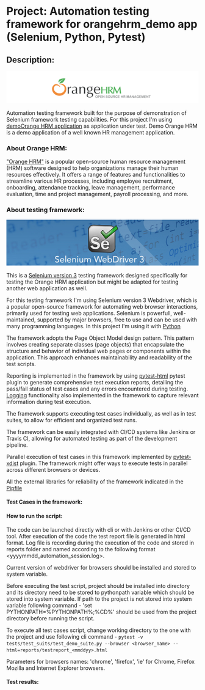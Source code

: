# Project: Automation testing framework for orangehrm_demo app (Selenium, Python, Pytest)

## Description:
![img.png](orange_hrm.png)

Automation testing framework built for the purpose of demonstration of Selenium framework testing capabilities. For this project I'm using [demoOrange HRM application](https://opensource-demo.orangehrmlive.com/) as application under test. 
Demo Orange HRM is a demo application of a well known HR management application.

### About Orange HRM:
["Orange HRM"](https://www.orangehrm.com/) is a popular open-source human resource management (HRM) software designed to help organizations manage their human resources effectively. It offers a range of features and functionalities to streamline various HR processes, including employee recruitment, onboarding, attendance tracking, leave management, performance evaluation, time and project management, payroll processing, and more.

### About testing framework:
![img.png](selenium.png)

This is a [Selenium version 3](https://www.selenium.dev/documentation/legacy/selenium_3/) testing framework designed specifically for testing the Orange HRM application but might be adapted for testing another web application as well.

For this testing framework I'm using Selenium version 3 Webdriver, which is a popular open-source framework for automating web browser interactions, primarily used for testing web applications. Selenium is powerfull, well-maintained, supported by major browsers, free to use and can be used with many programming languages. In this project I'm using it with [Python](https://www.python.org/) 

The framework adopts the Page Object Model design pattern. This pattern involves creating separate classes (page objects) that encapsulate the structure and behavior of individual web pages or components within the application. This approach enhances maintainability and readability of the test scripts.

Reporting is implemented in the framework by using [pytest-html](https://pypi.org/project/pytest-html/) pytest plugin to generate comprehensive test execution reports, detailing the pass/fail status of test cases and any errors encountered during testing. [Logging](https://docs.python.org/3/library/logging.html) functionality also implemented in the framework to capture relevant information during test execution.

The framework supports executing test cases individually, as well as in test suites, to allow for efficient and organized test runs.

The framework can be easily integrated with CI/CD systems like Jenkins or Travis CI, allowing for automated testing as part of the development pipeline.

Parallel execution of test cases in this framework implemented by [pytest-xdist](https://pypi.org/project/pytest-xdist/) plugin. The framework might offer ways to execute tests in parallel across different browsers or devices.

All the external libraries for reliability of the framework indicated in the [Pipfile](Pipfile)

#### Test Cases in the framework:


#### How to run the script:
The code can be launched directly with cli or with Jenkins or other CI/CD tool. After execution of the code the test report file is generated in html format. Log file is recording during the execution of the code and stored in reports folder and named according to the following format <yyyymmdd_automation_session.log>.

Current version of webdriver for browsers should be installed and stored to system variable.

Before executing the test script, project should be installed into directory and its directory need to be stored to pythonpath variable which should be stored into system variable.
If path to the project is not stored into system variable following command - 'set PYTHONPATH=%PYTHONPATH%;%CD%' should be used from the project directory before running the script.

To execute all test cases script, change working directory to the one with the project and use following cli command - ```pytest -v tests/test_suits/test_demo_suite.py --browser <browser_name> --html=reports/testreport_<mmddyy>.html```

Parameters for browsers names: 'chrome', 'firefox', 'ie' for Chrome, Firefox Mozilla and Internet Explorer browsers.

#### Test results:
